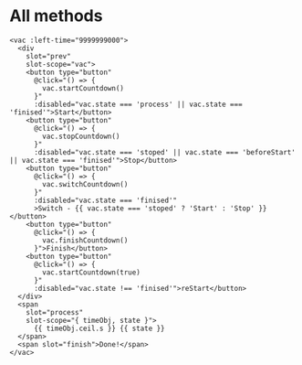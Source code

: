 # All methods

<template>
<ClientOnly>
  <vac :left-time="9999999000">
    <div
      slot="prev"
      slot-scope="vac">
      <button type="button"
        @click="() => {
          vac.startCountdown()
        }"
        :disabled="vac.state === 'process' || vac.state === 'finised'">Start</button>
      <button type="button"
        @click="() => {
          vac.stopCountdown()
        }"
        :disabled="vac.state === 'stoped' || vac.state === 'beforeStart' || vac.state === 'finised'">Stop</button>
      <button type="button"
        @click="() => {
          vac.switchCountdown()
        }"
        :disabled="vac.state === 'finised'"
        >Switch - {{ vac.state === 'stoped' ? 'Start' : 'Stop' }}</button>
      <button type="button"
        @click="() => {
          vac.finishCountdown()
        }">Finish</button>
      <button type="button"
        @click="() => {
          vac.startCountdown(true)
        }"
        :disabled="vac.state !== 'finised'">reStart</button>
    </div>
    <span
      slot="process"
      slot-scope="{ timeObj, state }">
        {{ timeObj.ceil.s }} {{ state }}
    </span>
    <span slot="finish">Done!</span>
  </vac>
</ClientOnly>
</template>

```vue
<vac :left-time="9999999000">
  <div
    slot="prev"
    slot-scope="vac">
    <button type="button"
      @click="() => {
        vac.startCountdown()
      }"
      :disabled="vac.state === 'process' || vac.state === 'finised'">Start</button>
    <button type="button"
      @click="() => {
        vac.stopCountdown()
      }"
      :disabled="vac.state === 'stoped' || vac.state === 'beforeStart' || vac.state === 'finised'">Stop</button>
    <button type="button"
      @click="() => {
        vac.switchCountdown()
      }"
      :disabled="vac.state === 'finised'"
      >Switch - {{ vac.state === 'stoped' ? 'Start' : 'Stop' }}</button>
    <button type="button"
      @click="() => {
        vac.finishCountdown()
      }">Finish</button>
    <button type="button"
      @click="() => {
        vac.startCountdown(true)
      }"
      :disabled="vac.state !== 'finised'">reStart</button>
  </div>
  <span
    slot="process"
    slot-scope="{ timeObj, state }">
      {{ timeObj.ceil.s }} {{ state }}
  </span>
  <span slot="finish">Done!</span>
</vac>
```

